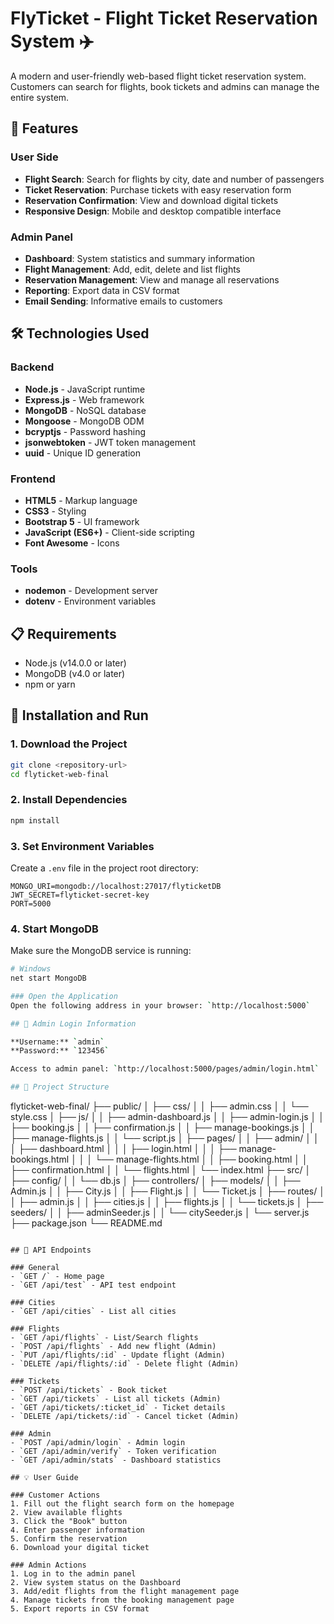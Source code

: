 # FlyTicket - Flight Ticket Reservation System ✈️

A modern and user-friendly web-based flight ticket reservation system. Customers can search for flights, book tickets and admins can manage the entire system.

## 🚀 Features

### User Side

- **Flight Search**: Search for flights by city, date and number of passengers
- **Ticket Reservation**: Purchase tickets with easy reservation form
- **Reservation Confirmation**: View and download digital tickets
- **Responsive Design**: Mobile and desktop compatible interface

### Admin Panel

- **Dashboard**: System statistics and summary information
- **Flight Management**: Add, edit, delete and list flights
- **Reservation Management**: View and manage all reservations
- **Reporting**: Export data in CSV format
- **Email Sending**: Informative emails to customers

## 🛠️ Technologies Used

### Backend

- **Node.js** - JavaScript runtime
- **Express.js** - Web framework
- **MongoDB** - NoSQL database
- **Mongoose** - MongoDB ODM
- **bcryptjs** - Password hashing
- **jsonwebtoken** - JWT token management
- **uuid** - Unique ID generation

### Frontend

- **HTML5** - Markup language
- **CSS3** - Styling
- **Bootstrap 5** - UI framework
- **JavaScript (ES6+)** - Client-side scripting
- **Font Awesome** - Icons

### Tools

- **nodemon** - Development server
- **dotenv** - Environment variables

## 📋 Requirements

- Node.js (v14.0.0 or later)
- MongoDB (v4.0 or later)
- npm or yarn

## 🔧 Installation and Run

### 1. Download the Project

```bash
git clone <repository-url>
cd flyticket-web-final
```

### 2. Install Dependencies

```bash
npm install
```

### 3. Set Environment Variables

Create a `.env` file in the project root directory:

```env
MONGO_URI=mongodb://localhost:27017/flyticketDB
JWT_SECRET=flyticket-secret-key
PORT=5000
```

### 4. Start MongoDB

Make sure the MongoDB service is running:

```bash
# Windows
net start MongoDB

### Open the Application
Open the following address in your browser: `http://localhost:5000`

## 🔐 Admin Login Information

**Username:** `admin`
**Password:** `123456`

Access to admin panel: `http://localhost:5000/pages/admin/login.html`

## 📁 Project Structure

```

flyticket-web-final/
├── public/
│ ├── css/
│ │ ├── admin.css
│ │ └── style.css
│ ├── js/
│ │ ├── admin-dashboard.js
│ │ ├── admin-login.js
│ │ ├── booking.js
│ │ ├── confirmation.js
│ │ ├── manage-bookings.js
│ │ ├── manage-flights.js
│ │ └── script.js
│ ├── pages/
│ │ ├── admin/
│ │ │ ├── dashboard.html
│ │ │ ├── login.html
│ │ │ ├── manage-bookings.html
│ │ │ └── manage-flights.html
│ │ ├── booking.html
│ │ ├── confirmation.html
│ │ └── flights.html
│ └── index.html
├── src/
│ ├── config/
│ │ └── db.js
│ ├── controllers/
│ ├── models/
│ │ ├── Admin.js
│ │ ├── City.js
│ │ ├── Flight.js
│ │ └── Ticket.js
│ ├── routes/
│ │ ├── admin.js
│ │ ├── cities.js
│ │ ├── flights.js
│ │ └── tickets.js
│ ├── seeders/
│ │ ├── adminSeeder.js
│ │ └── citySeeder.js
│ └── server.js
├── package.json
└── README.md

```

## 🔄 API Endpoints

### General
- `GET /` - Home page
- `GET /api/test` - API test endpoint

### Cities
- `GET /api/cities` - List all cities

### Flights
- `GET /api/flights` - List/Search flights
- `POST /api/flights` - Add new flight (Admin)
- `PUT /api/flights/:id` - Update flight (Admin)
- `DELETE /api/flights/:id` - Delete flight (Admin)

### Tickets
- `POST /api/tickets` - Book ticket
- ​​`GET /api/tickets` - List all tickets (Admin)
- `GET /api/tickets/:ticket_id` - Ticket details
- `DELETE /api/tickets/:id` - Cancel ticket (Admin)

### Admin
- `POST /api/admin/login` - Admin login
- `GET /api/admin/verify` - Token verification
- `GET /api/admin/stats` - Dashboard statistics

## 💡 User Guide

### Customer Actions
1. Fill out the flight search form on the homepage
2. View available flights
3. Click the "Book" button
4. Enter passenger information
5. Confirm the reservation
6. Download your digital ticket

### Admin Actions
1. Log in to the admin panel
2. View system status on the Dashboard
3. Add/edit flights from the flight management page
4. Manage tickets from the booking management page
5. Export reports in CSV format
```
